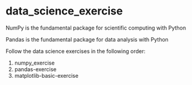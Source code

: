 # data_science_exercise

NumPy is the fundamental package for scientific computing with Python

Pandas is the fundamental package for data analysis with Python

Follow the data science exercises in the following order:
1. numpy_exercise
2. pandas-exercise
3. matplotlib-basic-exercise